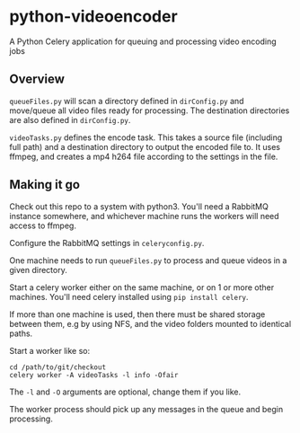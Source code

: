 # python-videoencoder
A Python Celery application for queuing and processing video encoding jobs

## Overview

`queueFiles.py` will scan a directory defined in `dirConfig.py` and move/queue all video files ready for processing. The destination directories are also defined in `dirConfig.py`.

`videoTasks.py` defines the encode task. This takes a source file (including full path) and a destination directory to output the encoded file to. It uses ffmpeg, and creates a mp4 h264 file according to the settings in the file. 


## Making it go

Check out this repo to a system with python3. You'll need a RabbitMQ instance somewhere, and whichever machine runs the workers will need access to ffmpeg. 

Configure the RabbitMQ settings in `celeryconfig.py`.

One machine needs to run `queueFiles.py` to process and queue videos in a given directory. 

Start a celery worker either on the same machine, or on 1 or more other machines. You'll need celery installed using `pip install celery`.

If more than one machine is used, then there must be shared storage between them, e.g by using NFS, and the video folders mounted to identical paths.

Start a worker like so:
```
cd /path/to/git/checkout
celery worker -A videoTasks -l info -Ofair
```

The `-l` and `-O` arguments are optional, change them if you like.

The worker process should pick up any messages in the queue and begin processing.
